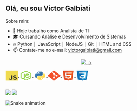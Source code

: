## Olá, eu sou Victor Galbiati

Sobre mim:

- 🔭 Hoje trabalho como Analista de TI
- 🎓 Cursando Análise e Desenvolvimento de Sistemas
- 🔥  Python │ JavaScript │ NodeJS │ Git │ HTML and CSS
- 📫 Contate-me no e-mail: victorgalbiati@gmail.com

<div align="center">
  <a href="https://github.com/victorgalbiati">
  <img height="180em" src="https://github-readme-stats.vercel.app/api?username=victorgalbiati&show_icons=true&theme=dark&include_all_commits=true&count_private=true"/>
<!<img height="180em" src="https://github-readme-stats.vercel.app/api/top-langs/?username=victorgalbiati&layout=compact&langs_count=7&theme=dark"/>->
</div>

  <div style="display: inline_block"><br>
  <img align="center" alt="Victor-Js" height="30" width="40" src="https://github.com/devicons/devicon/blob/master/icons/javascript/javascript-original.svg">
  <img align="center" alt="Victor-Nd" height="30" width="40" src="https://github.com/devicons/devicon/blob/master/icons/nodejs/nodejs-original.svg">
  <img align="center" alt="Victor-Py" height="30" width="40" src="https://raw.githubusercontent.com/devicons/devicon/master/icons/python/python-original.svg">
  <img align="center" alt="Victor-Py" height="30" width="40" src="https://github.com/devicons/devicon/blob/master/icons/git/git-original.svg">
  <img align="center" alt="Victor-Ht" height="30" width="40" src="https://raw.githubusercontent.com/devicons/devicon/master/icons/html5/html5-original.svg">
  <img align="center" alt="Victor-Cs" height="30" width="40" src="https://raw.githubusercontent.com/devicons/devicon/master/icons/css3/css3-original.svg">
</div>
 
  ##
  
 <div>
  <a href = "mailto:victorgalbiati@gmail.com"><img src="https://img.shields.io/badge/-Gmail-%23333?style=for-the-badge&logo=gmail&logoColor=white" target="_blank"></a>
  <a href="https://www.linkedin.com/in/victor-galbiati-roggeiro-242486164/" target="_blank"><img src="https://img.shields.io/badge/-LinkedIn-%230077B5?style=for-the-badge&logo=linkedin&logoColor=white" target="_blank"></a> 
 </div>
  
![Snake animation](https://github.com/victorgalbiati/victorgalbiati/blob/output/github-contribution-grid-snake.svg)
